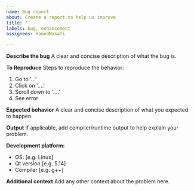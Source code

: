 ```yaml
---
name: Bug report
about: Create a report to help us improve
title: ''
labels: bug, enhancement
assignees: HamedMasafi

---
```


**Describe the bug**
A clear and concise description of what the bug is.

**To Reproduce**
Steps to reproduce the behavior:
1. Go to '...'
2. Click on '....'
3. Scroll down to '....'
4. See error

**Expected behavior**
A clear and concise description of what you expected to happen.

**Output**
If applicable, add compiler/runtime output to help explain your problem.

**Development platform:**
 - OS: [e.g. Linux]
 - Qt version [e.g. 5.14]
 - Compiler [e.g. g++]

**Additional context**
Add any other context about the problem here.
